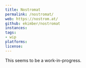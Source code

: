 ```yaml
---
title: Nostromat
permalink: /nostromat/
web: https://nostrom.at/
github: ekimber/nostromat
instances:
tags:
- wip
platforms:
license: 
---
```


This seems to be a work-in-progress.